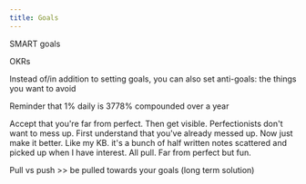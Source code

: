 ```yaml
---
title: Goals
---
```


SMART goals

OKRs

Instead of/in addition to setting goals, you can also set anti-goals: the things you want to avoid

Reminder that 1% daily is 3778% compounded over a year


Accept that you're far from perfect. Then get visible. Perfectionists don't want to mess up. First understand that you've already messed up. Now just make it better. Like my KB. it's a bunch of half written notes scattered and picked up when I have interest. All pull. Far from perfect but fun.

Pull vs push >> be pulled towards your goals (long term solution)

